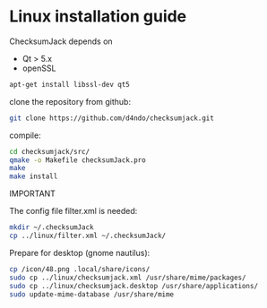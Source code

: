 # Linux installation guide

ChecksumJack depends on 

* Qt > 5.x
* openSSL

```bash
apt-get install libssl-dev qt5
```

clone the repository from github:

```bash
git clone https://github.com/d4ndo/checksumjack.git
```

compile:

```bash
cd checksumjack/src/
qmake -o Makefile checksumJack.pro
make
make install
```

IMPORTANT

The config file filter.xml is needed:

```bash
mkdir ~/.checksumJack
cp ../linux/filter.xml ~/.checksumJack/
```

Prepare for desktop (gnome nautilus):

```bash
cp /icon/48.png .local/share/icons/
sudo cp ../linux/checksumjack.xml /usr/share/mime/packages/
sudo cp ../linux/checksumjack.desktop /usr/share/applications/
sudo update-mime-database /usr/share/mime
```
